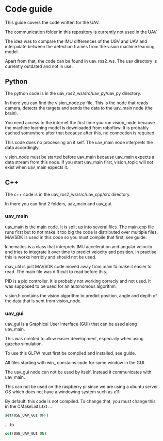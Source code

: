 # Code guide

This guide covers the code written for the UAV.

The communication folder in this repository is currently not used in the UAV.

The idea was to compare the IMU differences of the UGV and UAV and interpolate between the detection frames from the vision machine learning model.

Apart from that, the code can be found in uav_ros2_ws. The uav directory is currently outdated and not in use.

## Python

The python code is in the uav_ros2_ws/src/uav_py/uav_py directory.

In there you can find the vision_node.py file. This is the node that reads camera, detects the targets and sends the data to the uav_main node (the brain).

You need access to the internet the first time you run vision_node because the machine learning model is downloaded from roboflow. It is probably cached somewhere after that because after this, no connection is required.

This code does no processing on it self. The uav_main node interprets the data accordingly.

vision_node must be started before uav_main because uav_main expects a data stream from this node. If you start uav_main first, vision_topic will not exist when uav_main expects it.

## C++

The c++ code is in the uav_ros2_ws/src/uav_cpp/src directory.

In there you can find 2 folders, uav_main and uav_gui.

### uav_main

uav_main is the main code. It is split up into several files. The main.cpp file runs first but to not make it too big the code is distributed over multiple files. MAVSDK is used in this code so you must compile that first, see guide.

kinematics is a class that interprets IMU acceleration and angular velocity and tries to integrate it over time to predict velocity and position. In practise this is works horribly and should not be used.

mav_util is just MAVSDK code moved away from main to make it easier to read. The main file was difficult to read before this.

PID is a pid controller. It is probably not working correcly and not used. It was supposed to be used for an autonomous algorithm.

vision.h contains the vision algorithm to predict position, angle and depth of the data that is sent from vision_node.

### uav_gui

uav_gui is a Graphical User Interface (GUI) that can be used along uav_main.

This was created to allow easier development, especially when using gazebo simulation.

To use this GLFW must first be compiled and installed, see guide.

All files starting with win_ constains code for some window in the GUI.

The uav_gui node can not be used by itself. Instead it communicates with uav_main.

This can not be used on the raspberry pi since we are using a ubuntu server OS which does not have a windowing system such as x11.

By default, this code is not compiled. To change that, you must change this in the CMakeLists.txt ...

```cmake
set(USE_UAV_GUI OFF)
```

... to

```cmake
set(USE_UAV_GUI ON)
```
